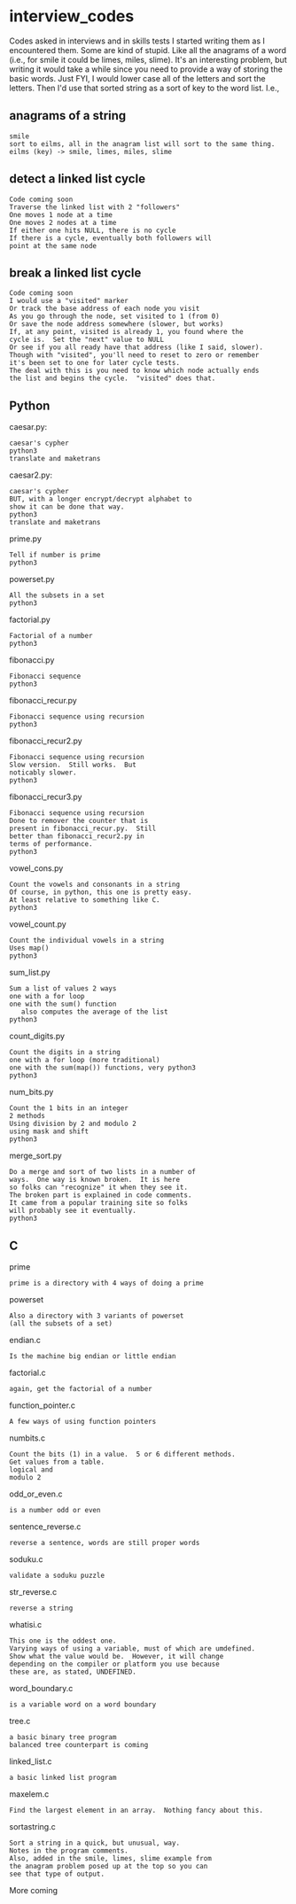 # interview_codes
Codes asked in interviews and in skills tests
I started writing them as I encountered them.  Some are
kind of stupid.  Like all the anagrams of a word (i.e.,
for smile it could be limes, miles, slime).  It's an 
interesting problem, but writing it would take a while since
you need to provide a way of storing the basic words.  Just FYI,
I would lower case all of the letters and sort the letters.  Then
I'd use that sorted string as a sort of key to the word list. I.e.,

## anagrams of a string
```
smile
sort to eilms, all in the anagram list will sort to the same thing.
eilms (key) -> smile, limes, miles, slime
```
## detect a linked list cycle
```
Code coming soon
Traverse the linked list with 2 "followers"
One moves 1 node at a time
One moves 2 nodes at a time
If either one hits NULL, there is no cycle
If there is a cycle, eventually both followers will
point at the same node
```
## break a linked list cycle
```
Code coming soon
I would use a "visited" marker
Or track the base address of each node you visit
As you go through the node, set visited to 1 (from 0)
Or save the node address somewhere (slower, but works)
If, at any point, visited is already 1, you found where the
cycle is.  Set the "next" value to NULL
Or see if you all ready have that address (like I said, slower).
Though with "visited", you'll need to reset to zero or remember
it's been set to one for later cycle tests.
The deal with this is you need to know which node actually ends
the list and begins the cycle.  "visited" does that.
```

## Python
caesar.py:
```
caesar's cypher
python3
translate and maketrans
```
caesar2.py:
```
caesar's cypher
BUT, with a longer encrypt/decrypt alphabet to
show it can be done that way.
python3
translate and maketrans
```
prime.py
```
Tell if number is prime
python3
```
powerset.py
```
All the subsets in a set
python3
```
factorial.py
```
Factorial of a number
python3
```
fibonacci.py
```
Fibonacci sequence
python3
```
fibonacci_recur.py
```
Fibonacci sequence using recursion
python3
```
fibonacci_recur2.py
```
Fibonacci sequence using recursion
Slow version.  Still works.  But
noticably slower.
python3
```
fibonacci_recur3.py
```
Fibonacci sequence using recursion
Done to remover the counter that is
present in fibonacci_recur.py.  Still
better than fibonacci_recur2.py in 
terms of performance.
python3
```
vowel_cons.py
```
Count the vowels and consonants in a string
Of course, in python, this one is pretty easy.
At least relative to something like C.
python3
```
vowel_count.py
```
Count the individual vowels in a string
Uses map()
python3
```
sum_list.py
```
Sum a list of values 2 ways
one with a for loop
one with the sum() function
   also computes the average of the list
python3
```
count_digits.py
```
Count the digits in a string
one with a for loop (more traditional)
one with the sum(map()) functions, very python3
python3
```
num_bits.py
```
Count the 1 bits in an integer
2 methods
Using division by 2 and modulo 2
using mask and shift
python3
```
merge_sort.py
```
Do a merge and sort of two lists in a number of
ways.  One way is known broken.  It is here
so folks can "recognize" it when they see it.
The broken part is explained in code comments.
It came from a popular training site so folks
will probably see it eventually.
python3
```

## C
prime
```
prime is a directory with 4 ways of doing a prime
```
powerset
```
Also a directory with 3 variants of powerset
(all the subsets of a set)
```
endian.c
```
Is the machine big endian or little endian
```
factorial.c
```
again, get the factorial of a number
```
function_pointer.c
```
A few ways of using function pointers
```
numbits.c
```
Count the bits (1) in a value.  5 or 6 different methods.
Get values from a table.
logical and
modulo 2
```
odd_or_even.c
```
is a number odd or even
```
sentence_reverse.c
```
reverse a sentence, words are still proper words
```
soduku.c
```
validate a soduku puzzle
```
str_reverse.c
```
reverse a string
```
whatisi.c
```
This one is the oddest one.
Varying ways of using a variable, must of which are umdefined.
Show what the value would be.  However, it will change
depending on the compiler or platform you use because
these are, as stated, UNDEFINED.
```
word_boundary.c
```
is a variable word on a word boundary
```     
tree.c
```
a basic binary tree program
balanced tree counterpart is coming
```
linked_list.c
```
a basic linked list program
```
maxelem.c
```
Find the largest element in an array.  Nothing fancy about this.
```
sortastring.c
```
Sort a string in a quick, but unusual, way.
Notes in the program comments.
Also, added in the smile, limes, slime example from
the anagram problem posed up at the top so you can
see that type of output.
```

More coming
            
